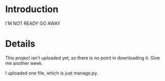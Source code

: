 # Introduction #

I'M NOT READY GO AWAY

# Details #

This project isn't uploaded yet, so there is no point in downloading it.  Give me another week.


I uploaded one file, which is just manage.py.